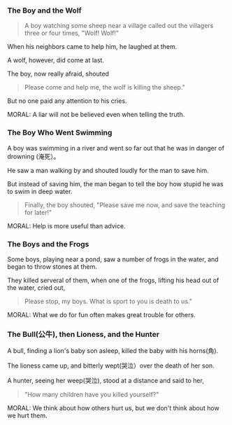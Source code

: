 ### The Boy and the Wolf
> A boy watching some sheep near a village called out the villagers three or four times, "Wolf! Wolf!"

When his neighbors came to help him, he laughed at them.

A wolf, however, did come at last.

The boy, now really afraid, shouted

> Please come and help me, the wolf is killing the sheep."

But no one paid any attention to his cries.

MORAL: A liar will not be believed even when telling the truth.

### The Boy Who Went Swimming

A boy was swimming in a river and went so far out that he was in danger of drowning (淹死）。

He saw a man walking by and shouted loudly for the man to save him.

But instead of saving him, the man began to tell the boy how stupid he was to swim in deep water.

> Finally, the boy shouted, "Please save me now, and save the teaching for later!"

MORAL: Help is more useful than advice.

### The Boys and the Frogs

Some boys, playing near a pond, saw a number of frogs in the water, and began to throw stones at them.

They killed serveral of them, when one of the frogs, lifting his head out of the water, cried out,

> Please stop, my boys. What is sport to you is death to us."

MORAL: What we do for fun often makes great trouble for others.

### The Bull(公牛), then Lioness, and the Hunter

A bull, finding a lion's baby son asleep, killed the baby with his horns(角).

The lioness came up, and bitterly wept(哭泣）over the death of her son.

A hunter, seeing her weep(哭泣), stood at a distance and said to her,

> "How many children have you killed yourself?"

MORAL: We think about how others hurt us, but we don't think about how we hurt them.






